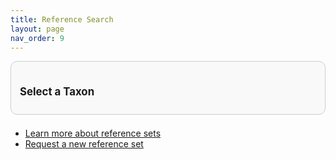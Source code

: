 ```yaml
---
title: Reference Search
layout: page
nav_order: 9
---
```


<!-- Filter Buttons -->
<div id="taxon-filter-section">
  <h2 class="filter-title">Select a Taxon</h2>
  <div id="taxonButtons"></div>
</div>

<!-- Table -->
<table id="data-table" class="display stripe hover compact" style="width:100%; display: none;">
  <thead>
    <tr id="table-headers"></tr>
  </thead>
  <tbody></tbody>
</table>

- [Learn more about reference sets](developers/reference_sets.html)
- [Request a new reference set](https://github.com/DOH-JDJ0303/vaper/issues)

<!-- Styles and Dependencies -->
<link rel="stylesheet" href="https://cdn.datatables.net/1.13.6/css/jquery.dataTables.min.css" />
<style>
  #taxon-filter-section {
    margin-bottom: 1.5em;
    padding: 1em;
    border: 1px solid #ccc;
    border-radius: 0.75em;
    background-color: #f9f9f9;
  }
  .filter-title {
    font-size: 1.2em;
    margin-bottom: 0.75em;
    font-weight: bold;
  }
  #taxonButtons {
    display: flex;
    flex-wrap: wrap;
    gap: 0.5em;
  }
  #taxonButtons button {
    background-color: #eee;
    border: 1px solid #ccc;
    border-radius: 0.5em;
    padding: 0.4em 0.8em;
    cursor: pointer;
    transition: background-color 0.2s ease;
  }
  #taxonButtons button:hover {
    background-color: #ddd;
  }
  #taxonButtons button.active {
    background-color: #007acc;
    color: white;
    border-color: #007acc;
  }
</style>

<script src="https://code.jquery.com/jquery-3.6.0.min.js"></script>
<script src="https://cdn.datatables.net/1.13.6/js/jquery.dataTables.min.js"></script>

<!-- DataTables Buttons Extension -->
<link rel="stylesheet" href="https://cdn.datatables.net/buttons/2.4.1/css/buttons.dataTables.min.css">
<script src="https://cdn.datatables.net/buttons/2.4.1/js/dataTables.buttons.min.js"></script>
<script src="https://cdn.datatables.net/buttons/2.4.1/js/buttons.html5.min.js"></script>
<script src="https://cdnjs.cloudflare.com/ajax/libs/jszip/3.10.1/jszip.min.js"></script>

<script>
  let dataTable = null;

  const baseurl = '{{ site.baseurl }}';

  async function loadTaxonList() {
    const res = await fetch(`${baseurl}/assets/data/taxon_jsons/taxon_list.json`);
    const taxonList = await res.json();

    taxonList.forEach(taxon => {
      $('#taxonButtons').append(
        `<button class="taxon-filter" data-taxon="${taxon}">${taxon}</button>`
      );
    });

    $('#taxonButtons').on('click', '.taxon-filter', function () {
      const taxon = $(this).data('taxon');
      $('.taxon-filter').removeClass('active');
      $(this).addClass('active');
      loadTaxonData(taxon);
    });
  }

  async function loadTaxonData(taxon) {
    const url = `${baseurl}/assets/data/taxon_jsons/${taxon}.json`;
    const res = await fetch(url);
    const json = await res.json();

    if (!json || json.length === 0) return;

    const allKeys = Object.keys(json[0]);
    const preferredOrder = ["reference", "species", "segment"];
    const remainingKeys = allKeys.filter(k => !preferredOrder.includes(k) && k !== "taxon");
    const headers = [...preferredOrder.filter(k => allKeys.includes(k)), ...remainingKeys];

    if (dataTable) {
      dataTable.destroy();
      $('#data-table').hide();
    }

    $('#table-headers').empty();
    headers.forEach(key => {
      $('#table-headers').append(`<th>${key}</th>`);
    });

    const rowsHtml = json.map(row => {
      return '<tr>' + headers.map(key => `<td>${row[key] || ''}</td>`).join('') + '</tr>';
    }).join('');
    $('#data-table tbody').html(rowsHtml);

    $('#data-table').show();
    dataTable = $('#data-table').DataTable({
      responsive: true,
      pageLength: 10,
      dom: 'Bfrtip',
      buttons: [
        {
          extend: 'csvHtml5',
          text: 'Download CSV',
          title: `VAPER_${taxon}_references`,
          exportOptions: {
            columns: ':visible'
          }
        }
      ]
    });
  }

  $(document).ready(function () {
    loadTaxonList();
  });
</script>
